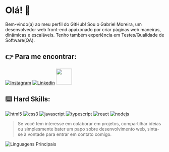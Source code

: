 # Olá! :vulcan_salute:

Bem-vindo(a) ao meu perfil do GitHub! Sou o Gabriel Moreira, um desenvolvedor web front-end apaixonado por criar páginas web maneiras, dinâmicas e escaláveis.  Tenho também experiência em Testes/Qualidade de Software(QA).

## 👉 Para me encontrar:

[![Instagram](https://img.shields.io/badge/Instagram-E4405F?style=for-the-badge&logo=instagram&logoColor=white)](https://www.instagram.com/creme.ms/)
[![Linkedin](https://img.shields.io/badge/LinkedIn-0077B5?style=for-the-badge&logo=linkedin&logoColor=white)](https://www.linkedin.com/in/gabrielmsdev/)
<a href="mailto:gabrielms.cec@gmail.com">
<img src="https://media.tenor.com/kXp0f-dmTXAAAAAi/%E6%94%B6%E5%88%B0-%E5%B7%A5%E4%BD%9C.gif" width="50px" />
</a>

## ⌨️ Hard Skills:

![html5](https://img.shields.io/badge/HTML5-E34F26?style=for-the-badge&logo=html5&logoColor=white)
![css3](https://img.shields.io/badge/CSS3-1572B6?style=for-the-badge&logo=css3&logoColor=white)
![javascript](https://img.shields.io/badge/JavaScript-323330?style=for-the-badge&logo=javascript&logoColor=F7DF1E)
![typescript](https://img.shields.io/badge/TypeScript-007ACC?style=for-the-badge&logo=typescript&logoColor=white)
![react](https://img.shields.io/badge/React-20232A?style=for-the-badge&logo=react&logoColor=61DAFB)
![nodejs](https://img.shields.io/badge/Node%20js-339933?style=for-the-badge&logo=nodedotjs&logoColor=white)

> Se você tem interesse em colaborar em projetos, compartilhar ideias ou simplesmente bater um papo sobre desenvolvimento web, sinta-se à vontade para entrar em contato comigo.

![Linguagens Principais](https://github-readme-stats.vercel.app/api/top-langs/?username=gabrieldevms&theme=tokyonight&hide_border=true&custom_title=Linguagens%20%Principais)
